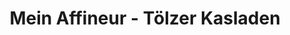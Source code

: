 ---
title: "Mein Affineur - Tölzer Kasladen"
url: /augsburg/mein-affineur-toelzer-kasladen/
shop: Lebensmittel
---